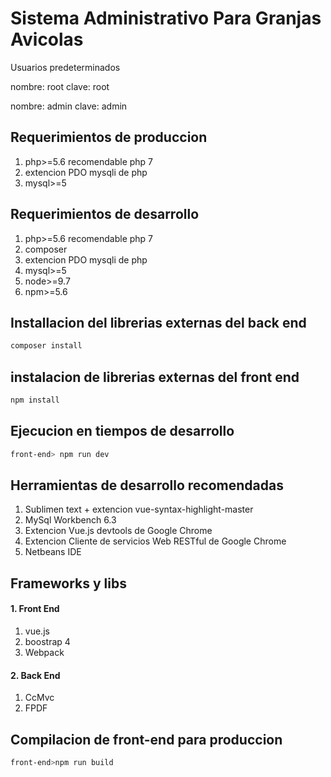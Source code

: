 # Sistema Administrativo Para Granjas Avicolas
Usuarios predeterminados 

nombre: root
clave: root

nombre: admin
clave: admin

## Requerimientos de produccion

1. php>=5.6 recomendable php 7
2. extencion PDO mysqli de php
3. mysql>=5



## Requerimientos de desarrollo

1. php>=5.6 recomendable php 7
2. composer
3. extencion PDO mysqli de php
4. mysql>=5
5. node>=9.7
6. npm>=5.6

## Installacion del librerias externas del back end 
```sh
composer install
```

## instalacion de librerias externas del front end 
```sh
npm install
```
## Ejecucion en tiempos de desarrollo

```sh
front-end> npm run dev
```

## Herramientas de desarrollo recomendadas

1. Sublimen text + extencion vue-syntax-highlight-master
2. MySql Workbench 6.3
3. Extencion Vue.js devtools de Google Chrome
4. Extencion Cliente de servicios Web RESTful de Google Chrome
4. Netbeans IDE 

## Frameworks y libs

#### 1. Front End
1. vue.js
2. boostrap 4
3. Webpack

#### 2. Back End
1. CcMvc
2. FPDF

## Compilacion de front-end para produccion  
```sh
front-end>npm run build
```
